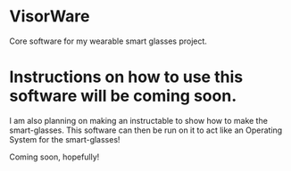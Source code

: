 # VisorWare


Core software for my wearable smart glasses project.



# Instructions on how to use this software will be coming soon.

I am also planning on making an instructable to show how to make the smart-glasses. This software can then be run on it to act like an Operating System for the smart-glasses! 

Coming soon, hopefully!
